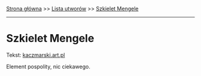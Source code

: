 [Strona główna](../index.md) >> [Lista utworów](../list.md) >> [Szkielet Mengele](577.md)

---

# Szkielet Mengele

Tekst: [kaczmarski.art.pl](https://www.kaczmarski.art.pl/tworczosc/wiersze/szkielet-mengele/)

Element pospolity, nic ciekawego.